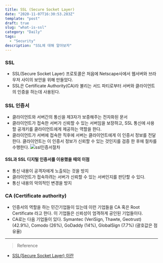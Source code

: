 ```yaml
---
title: SSL (Secure Socket Layer)
date: "2020-11-07T16:30:53.283Z"
template: "post"
draft: true
slug: "what-is-ssl"
category: "Daily"
tags:
  - "Security"
description: "SSL에 대해 알아보자"
---
```


### SSL
- SSL(Secure Socket Layer) 프로토콜은 처음에 Netscape사에서 웹서버와 브라우저 사이의 보안을 위해 만들었다. 
- SSL은 Certificate Authority(CA)라 불리는 서드 파티로부터 서버와 클라이언트의 인증을 하는데 사용된다.

### SSL 인증서
- 클라이언트와 서버간의 통신을 제3자가 보증해주는 전자화된 문서
- 클라이언트가 접속한 서버가 신뢰할 수 있는 서버임을 보장하고, SSL 통신에 사용할 공개키를 클라이언트에게 제공하는 역할을 한다.
- 클라이언트가 서버에 접속한 직후에 서버는 클라이언트에게 이 인증서 정보를 전달한다. 클라이언트는 이 인증서 정보가 신뢰할 수 있는 것인지를 검증 한 후에 절차를 수행한다.
![ssl인증서절차](/img/ssl-process.png)

#### SSL과 SSL 디지털 인증서를 이용했을 때의 이점
- 통신 내용이 공격자에게 노출되는 것을 방지
- 클라이언트가 접속하려는 서버가 신뢰할 수 있는 서버인지를 판단할 수 있다.
- 통신 내용의 악의적인 변경을 방지


### CA (Certificate authority)
- 인증서의 역할을 하는 민간기업들이 있는데 이런 기업들을 CA 혹은 Root Certificate 라고 한다. 이 기업들은 신뢰성이 엄격하게 공인된 기업들이다.
- CA로는 다음 기업들이 있다. Symantec (VeriSign, Thawte, Geotrust) (42.9%), Comodo (26%), GoDaddy (14%), GlobalSign (7.7%) (괄호값은 점유율)



<hr>

> Reference
- [ SSL(Secure Socket Layer) 이란](https://12bme.tistory.com/80)
